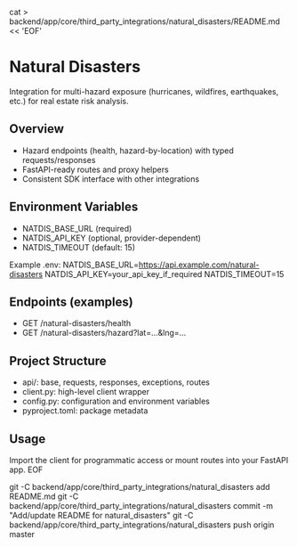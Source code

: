 cat > backend/app/core/third_party_integrations/natural_disasters/README.md << 'EOF'
# Natural Disasters

Integration for multi-hazard exposure (hurricanes, wildfires, earthquakes, etc.) for real estate risk analysis.

## Overview
- Hazard endpoints (health, hazard-by-location) with typed requests/responses
- FastAPI-ready routes and proxy helpers
- Consistent SDK interface with other integrations

## Environment Variables
- NATDIS_BASE_URL (required)
- NATDIS_API_KEY (optional, provider-dependent)
- NATDIS_TIMEOUT (default: 15)

Example .env:
NATDIS_BASE_URL=https://api.example.com/natural-disasters
NATDIS_API_KEY=your_api_key_if_required
NATDIS_TIMEOUT=15

## Endpoints (examples)
- GET /natural-disasters/health
- GET /natural-disasters/hazard?lat=...&lng=...

## Project Structure
- api/: base, requests, responses, exceptions, routes
- client.py: high-level client wrapper
- config.py: configuration and environment variables
- pyproject.toml: package metadata

## Usage
Import the client for programmatic access or mount routes into your FastAPI app.
EOF

git -C backend/app/core/third_party_integrations/natural_disasters add README.md
git -C backend/app/core/third_party_integrations/natural_disasters commit -m "Add/update README for natural_disasters"
git -C backend/app/core/third_party_integrations/natural_disasters push origin master